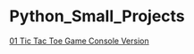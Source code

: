 # Python_Small_Projects

[01 Tic Tac Toe Game Console Version](https://github.com/bopzen/Python_Small_Projects/tree/main/01%20Tic%20Tac%20Toe%20Game%20-%20Console%20Version)
